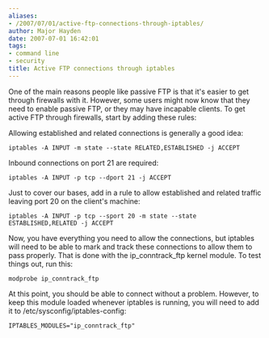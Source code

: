 ```yaml
---
aliases:
- /2007/07/01/active-ftp-connections-through-iptables/
author: Major Hayden
date: 2007-07-01 16:42:01
tags:
- command line
- security
title: Active FTP connections through iptables
---
```


One of the main reasons people like passive FTP is that it's easier to get through firewalls with it. However, some users might now know that they need to enable passive FTP, or they may have incapable clients. To get active FTP through firewalls, start by adding these rules:

Allowing established and related connections is generally a good idea:

```
iptables -A INPUT -m state --state RELATED,ESTABLISHED -j ACCEPT
```

Inbound connections on port 21 are required:

```
iptables -A INPUT -p tcp --dport 21 -j ACCEPT
```

Just to cover our bases, add in a rule to allow established and related traffic leaving port 20 on the client's machine:

```
iptables -A INPUT -p tcp --sport 20 -m state --state ESTABLISHED,RELATED -j ACCEPT
```

Now, you have everything you need to allow the connections, but iptables will need to be able to mark and track these connections to allow them to pass properly. That is done with the ip\_conntrack\_ftp kernel module. To test things out, run this:

```
modprobe ip_conntrack_ftp
```

At this point, you should be able to connect without a problem. However, to keep this module loaded whenever iptables is running, you will need to add it to /etc/sysconfig/iptables-config:

```
IPTABLES_MODULES="ip_conntrack_ftp"
```